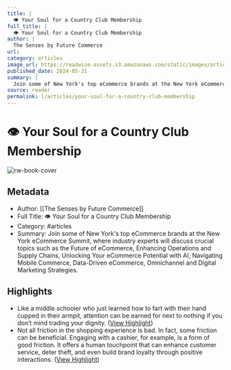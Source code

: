 ```yaml
---
title: |
  👁️ Your Soul for a Country Club Membership
full_title: |
  👁️ Your Soul for a Country Club Membership
author: |
  The Senses by Future Commerce
url: 
category: articles
image_url: https://readwise-assets.s3.amazonaws.com/static/images/article2.74d541386bbf.png
published_date: 2024-05-31
summary: |
  Join some of New York's top eCommerce brands at the New York eCommerce Summit, where industry experts will discuss crucial topics such as the Future of eCommerce, Enhancing Operations and Supply Chains, Unlocking Your eCommerce Potential with AI, Navigating Mobile Commerce, Data-Driven eCommerce, Omnichannel and Digital Marketing Strategies.
source: reader
permalink: l/articles/your-soul-for-a-country-club-membership
---
```

# 👁️ Your Soul for a Country Club Membership

![rw-book-cover](https://readwise-assets.s3.amazonaws.com/static/images/article2.74d541386bbf.png)

## Metadata
- Author: [[The Senses by Future Commerce]]
- Full Title: 👁️ Your Soul for a Country Club Membership
- Category: #articles
- Summary: Join some of New York's top eCommerce brands at the New York eCommerce Summit, where industry experts will discuss crucial topics such as the Future of eCommerce, Enhancing Operations and Supply Chains, Unlocking Your eCommerce Potential with AI, Navigating Mobile Commerce, Data-Driven eCommerce, Omnichannel and Digital Marketing Strategies.

## Highlights
- Like a middle schooler who just learned how to fart with their hand cupped in their armpit, attention can be earned for next to nothing if you don’t mind trading your dignity. ([View Highlight](https://read.readwise.io/read/01hz9cqk5c86z9th5vjap1vqz9))
- Not all friction in the shopping experience is bad. In fact, some friction can be beneficial. Engaging with a cashier, for example, is a form of good friction. It offers a human touchpoint that can enhance customer service, deter theft, and even build brand loyalty through positive interactions. ([View Highlight](https://read.readwise.io/read/01hz9ctwhxnk5rbkxa079gf12y))


